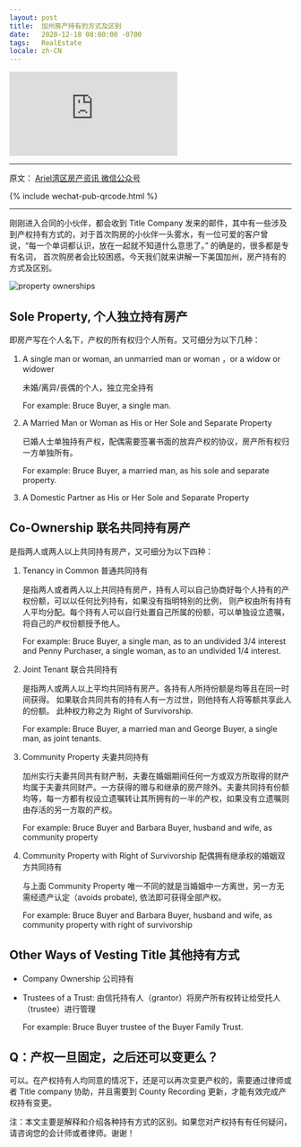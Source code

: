 ```yaml
---
layout: post
title:  加州房产持有的方式及区别
date:   2020-12-18 08:00:00 -0700
tags:   RealEstate
locale: zh-CN
---
```



<iframe src="https://www.youtube.com/embed/xunvPAwyiXY" frameborder="0"
        allow="accelerometer; autoplay; clipboard-write; encrypted-media; gyroscope; picture-in-picture"
        allowfullscreen>
</iframe>

---

原文： [Ariel湾区房产资讯 微信公众号](https://mp.weixin.qq.com/s/SGIZ2rYJzkDlXEAyQiRkCg)

{% include wechat-pub-qrcode.html %}

---

刚刚进入合同的小伙伴，都会收到 Title Company 发来的邮件，其中有一些涉及到产权持有方式的，对于首次购房的小伙伴一头雾水，有一位可爱的客户曾说，“每一个单词都认识，放在一起就不知道什么意思了。” 的确是的，很多都是专有名词， 首次购房者会比较困惑。今天我们就来讲解一下美国加州，房产持有的方式及区别。

![property ownerships]({{site.baseurl}}/assets/post-images/property-ownerships.webp)

## Sole Property, 个人独立持有房产

即房产写在个人名下，产权的所有权归个人所有。又可细分为以下几种：

1. A single man or woman, an unmarried man or woman ，or a widow or widower

   未婚/离异/丧偶的个人，独立完全持有

   For example:  Bruce Buyer, a single man.

2. A Married Man or Woman as His or Her Sole and Separate Property

   已婚人士单独持有产权，配偶需要签署书面的放弃产权的协议，房产所有权归一方单独所有。

   For example:  Bruce Buyer, a married man, as his sole and separate property.


3. A Domestic Partner as His or Her Sole and Separate Property

## Co-Ownership 联名共同持有房产

是指两人或两人以上共同持有房产，又可细分为以下四种：

1. Tenancy in Common 普通共同持有

   是指两人或者两人以上共同持有房产，持有人可以自己协商好每个人持有的产权份额，可以以任何比列持有，如果没有指明特别的比例， 则产权由所有持有人平均分配。每个持有人可以自行处置自己所属的份额，可以单独设立遗嘱，将自己的产权份额授予他人。

   For example:  Bruce Buyer, a single man, as to an undivided 3/4 interest and Penny Purchaser, a single woman, as to an undivided 1/4 interest.

2. Joint Tenant 联合共同持有

   是指两人或两人以上平均共同持有房产。各持有人所持份额是均等且在同一时间获得。
   如果联合共同共有的持有人有一方过世，则他持有人将等额共享此人的份额。
   此种权力称之为 Right of Survivorship.

   For example: Bruce Buyer, a married man and George Buyer,
   a single man, as joint tenants.

3. Community Property 夫妻共同持有

   加州实行夫妻共同共有财产制，夫妻在婚姻期间任何一方或双方所取得的财产均属于夫妻共同财产。一方获得的赠与和继承的房产除外。夫妻共同持有份额均等，每一方都有权设立遗嘱转让其所拥有的一半的产权，如果没有立遗嘱则由存活的另一方取的产权。

   For example: Bruce Buyer and Barbara Buyer, husband and wife, as community property

4. Community Property with Right of Survivorship 配偶拥有继承权的婚姻双方共同持有

   与上面 Community Property 唯一不同的就是当婚姻中一方离世，另一方无需经遗产认定（avoids probate), 依法即可获得全部产权。

   For example: Bruce Buyer and Barbara Buyer, husband and wife, as community property with right of survivorship

## Other Ways of Vesting Title 其他持有方式

* Company Ownership 公司持有
* Trustees of a Trust: 由信托持有人（grantor）将房产所有权转让给受托人（trustee）进行管理

  For example: Bruce Buyer trustee of the Buyer Family Trust.

## Q：产权一旦固定，之后还可以变更么？

可以。在产权持有人均同意的情况下，还是可以再次变更产权的，需要通过律师或者 Title company 协助，并且需要到 County Recording 更新，才能有效完成产权持有变更。

注：本文主要是解释和介绍各种持有方式的区别。如果您对产权持有有任何疑问，请咨询您的会计师或者律师。谢谢！